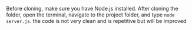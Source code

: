 Before cloning, make sure you have Node.js installed. After cloning the folder, open the terminal, navigate to the project folder, and type `node server.js`.
the code is not very clean and is repetitive but will be improved
